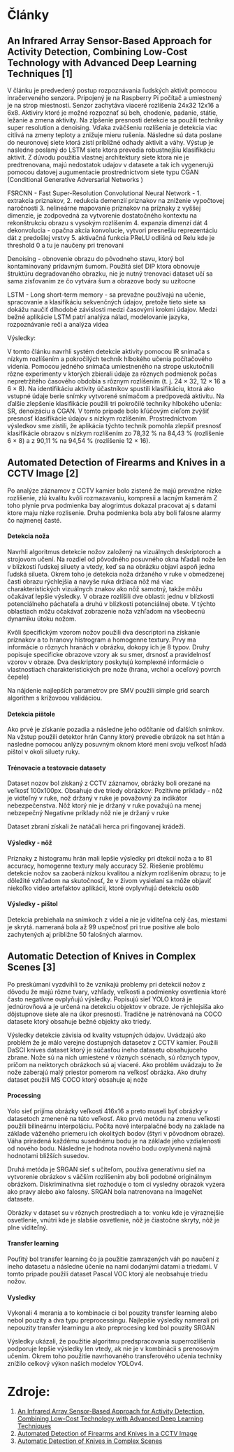 # Články

## An Infrared Array Sensor-Based Approach for Activity Detection, Combining Low-Cost Technology with Advanced Deep Learning Techniques [1]

V článku je predvedený postup rozpoznávania ľudských aktivít pomocou inračerveného senzora. Pripojený je na Raspberry Pi počítač a umiestnený je na strop miestnosti.
Senzor zachytáva viaceré rozlíšenia 24x32 12x16 a 6x8. Aktiviry ktoré je možné rozpoznať sú beh, chodenie, padanie, státie, ležanie a zmena aktivity.
Na zlpšenie presnosti detekcie sa použili techniky super resolution a denoising. Vďaka zväčšeniu rozlíšenia je detekcia viac citlivá na zmeny teploty a znižuje mieru rušenia. 
Následne sú data poslane do neuronovej siete ktorá zistí približné odhady aktivit a váhy. Výstup je nasledne poslaný do LSTM siete ktora prevedia robustnejšiu klasifikáciu aktivít. Z dúvodu použitia vlastnej architektury siete ktora nie je predtrenovana, majú nedostatok udajov v datasete a tak ich vygenerujú pomocou datovej augumentacie prostrednictvom siete typu CGAN (Conditional Generative Adversarial Networks )

FSRCNN -  Fast Super-Resolution Convolutional Neural Network - 1. extrakcia priznakov, 2. redukcia demenzií priznakov na zniženie vypočtovej naročnosti 3. nelineárne mapovanie príznakov na príznaky z vyššej dimenzie, je zodpovedná za vytvorenie dostatočného kontextu na rekonštrukciu obrazu s vysokým rozlíšením 4. expanzia dimenzí dát 4 dekonvolucia - opačna akcia konvolucie, vytvori presnešiu reprezentáciu dát z predošlej vrstvy 5. aktivačná funkcia PReLU odlišná od Relu kde je threshold 0 a tu je naučeny pri trenovani

Denoising - obnovenie obrazu do pôvodneho stavu, ktorý bol kontaminovaný prídavným šumom. Použitá sieť DIP ktora obnovuje štruktúru degradovaného obrazku, nie je nutný trenovaci dataset učí sa sama zisťovanim ze čo vytvára šum a obrazove body su uzitocne

LSTM - Long short-term memory - sa prevažne používajú na učenie, spracovanie a klasifikáciu sekvenčných údajov, pretože tieto siete sa dokážu naučiť dlhodobé závislosti medzi časovými krokmi údajov. Medzi bežné aplikácie LSTM patrí analýza nálad, modelovanie jazyka, rozpoznávanie reči a analýza videa

Výsledky: 

V tomto článku navrhli systém detekcie aktivity pomocou IR snímača s nízkym rozlíšením a pokročilých techník hlbokého učenia počítačového videnia. Pomocou jedného snímača umiestneného na strope uskutočnili rôzne experimenty v ktorých zbierali údaje za rôznych podmienok počas nepretržitého časového obdobia s rôznym rozlíšením (t. j. 24 × 32, 12 × 16 a 6 × 8). Na identifikáciu aktivity účastníkov spustili klasifikáciu, ktorá ako vstupné údaje berie snímky vytvorené snímačom a predpovedá aktivitu. Na ďalšie zlepšenie klasifikácie použili tri pokročilé techniky hlbokého učenia: SR, denoizáciu a CGAN. V tomto prípade bolo kľúčovým cieľom zvýšiť presnosť klasifikácie údajov s nízkym rozlíšením. Prostredníctvom výsledkov sme zistili, že aplikácia týchto techník pomohla zlepšiť presnosť klasifikácie obrazov s nízkym rozlíšením zo 78,32 % na 84,43 % (rozlíšenie 6 × 8) a z 90,11 % na 94,54 % (rozlíšenie 12 × 16).

## Automated Detection of Firearms and Knives in a CCTV Image [2]

Po analýze záznamov z CCTV kamier bolo zistené že majú prevažne nizke rozlišenie, zlú kvalitu kvôli rozmazavaniu, kompresii a lacným kamerám
Z toho plynie prva podmienka bay alogrimtus dokazal pracovat aj s datami ktore maju nizke rozlisenie. Druha podmienka bola aby boli falosne alarmy čo najmenej časté.

#### Detekcia noža 

Navrhli algoritmus detekcie nožov založený na vizuálnych deskriptoroch a strojovom učení. Na rozdiel od pôvodného posuvného okna hľadali nože len v blízkosti ľudskej siluety a  vtedy, keď sa na obrázku objaví aspoň jedna ľudská silueta. Okrem toho je detekcia noža držaného v ruke v obmedzenej časti obrazu rýchlejšia a navyše ruka držiaca nôž má viac charakteristických vizuálnych znakov ako nôž samotný, takže môžu očakávať lepšie výsledky. V obraze rozlíšili dve oblasti: jednu v blízkosti potenciálneho páchateľa a druhú v blízkosti potenciálnej obete. V týchto oblastiach môžu očakávať zobrazenie noža vzhľadom na všeobecnú dynamiku útoku nožom.

Kvôli špecifickým vzorom nožov použili dva descriptori na získanie príznakov a to hranovy histrogram a homogenne textury. Prvy ma informácie o rôznych hranách v obrázku, dokopy ich je 8 typov. Druhy popisuje specificke obrazove vzory ak su smer, drsnosť a pravidelnosť vzorov v obraze. Dva deskriptory poskytujú komplexné informácie o vlastnostiach charakteristických pre nože (hrana, vrchol a oceľový povrch čepele)

Na nájdenie najlepších parametrov pre SMV použili simple grid search algorithm s krížovoou validáciou.

#### Detekcia pištole 

Ako prvé je získanie pozadia a následne jeho odčítanie od ďalších snímkov. Na vžstup použili detektor hrán Canny ktorý prevedie obrázok na set htán a nasledne pomocou anlýzy posuvným oknom ktoré mení svoju veľkosť hľadá pištol v okolí siluety ruky.

#### Trénovacie a testovacie datasety

Dataset nozov bol získaný z CCTV záznamov, obrázky boli orezané na veľkosť 100x100px. Obsahuje dve triedy obrázkov: Pozitívne príklady - nôž je vidteľný v ruke, nož držaný v ruke je považovný za indikátor nebezpečenstva. Nôž ktorý nie je držaný v ruke považujú na menej nebzepečný
Negatívne príklady nôž nie je držaný v ruke

Dataset zbraní získali že natáčali herca pri fingovanej krádeži.

#### Výsledky - nôž

Príznaky z histogramu hrán mali lepšie výsledky pri dtekcií noža a to 81 accuracy, homogenne textury maly accuracy 52. Riešenie problému detekcie nožov sa zaoberá nízkou kvalitou a nízkym rozlíšením obrazu; to je dôležité vzhľadom na skutočnosť, že v živom vysielaní sa môže objaviť niekoľko video artefaktov aplikácií, ktoré ovplyvňujú detekciu osôb


#### Výsledky - pištol

Detekcia prebiehala na snímkoch z videí a nie je viditeľna celý čas, miestami je skrytá. nameraná bola až 99 uspečnosť pri true positive ale bolo zachytených aj približne 50 falošných alarmov.

## Automatic Detection of Knives in Complex Scenes [3]

Po preskúmaní vyzdvihli to že vznikajú problemy pri detekcií nožov z dôvodu že majú rôzne tvary, vzhľady, veľkosti a podmienky osvetlenia ktoré často negatívne ovplyňujú výsledky.
Popisujú sieť YOLO ktorá je jednúrovňová a je určená na detekciu objektov v obraze. Je rýchlejsiša ako dôjstupnove siete ale na úkor presnosti. Tradične je natrénovaná na COCO datasete ktorý obsahuje bežné objekty ako triedy.

Výsledky detekcie závisia od kvality vstupných údajov. Uvádzajú ako problém že je málo verejne dostupných datasetov z CCTV kamier. Použili DaSCI knives dataset ktorý je súčasťou ineho datasetu obsahujuceho zbrane. Nože sú na nich umiestené v rôznych scénach, sú rôznych typov, pričom na neiktorych obrázkoch sú aj viaceré. Ako problém uvádzaju to že nože zaberajú malý priestor pomerom na veľkosť obrázka. Ako druhy dataset použili MS COCO ktorý obsahuje aj nože

#### Processing

Yolo sieť prijíma obrázky veľkosti 416x16 a preto museli byť obrázky v datasetoch zmenené na túto veľkosť. Ako prvú metódu na zmenu veľkosti použili bilineárnu interpoláciu. Počíta nové interpalačné body na zaklade na základe váženého priemeru ich okolitých bodov (štyri v pôvodnom obraze). Váha priradená každému susednému bodu je na základe jeho vzdialenosti od nového bodu. Následne je hodnota nového bodu ovplyvnená najmä hodnotami bližších susedov.

Druhá metóda je SRGAN sieť s učiteľom, používa generatívnu sieť na vytvorenie obrázkov s väčším rozlíšením aby boli podobné originálnym  obrázkom. Diskriminativna siet rozhoduje o tom ci vysledny obrazok vyzera ako pravy alebo ako falosny. SRGAN bola natrenovana na ImageNet datasete.

Obrázky v dataset su v rôznych prostrediach a to: vonku kde je výraznejšie osvetlenie, vnútri kde je slabšie osvetlenie, nôž je čiastočne skryty, nôž je plne viditeľný.

#### Transfer learning

Pouťitý bol transfer learning čo ja použitie zamrazených váh po naučení z ineho datasetu a následne účenie na nami dodanými datami a triedami. V tomto pripade použili dataset Pascal VOC ktorý ale neobsahuje triedu nožov.

#### Vysledky

Vykonali 4 merania a to kombinacie ci bol pouzity transfer learning alebo nebol pouzity a dva typu preprocessingu. Najlepšie výsledky namerali pri nepouzity transfer learningu a ako preprocesing ked bol pouzity SRGAN

Výsledky ukázali, že použitie algoritmu predspracovania superrozlíšenia podporuje lepšie výsledky len vtedy, ak nie je v kombinácii s prenosovým učením. Okrem toho použitie navrhovaného transferového učenia techniky znížilo celkový výkon našich modelov YOLOv4.

# Zdroje:

1. [An Infrared Array Sensor-Based Approach for Activity Detection, Combining Low-Cost Technology with Advanced Deep Learning Techniques](https://www.mdpi.com/1424-8220/22/10/3898)
2. [Automated Detection of Firearms and Knives in a CCTV Image](https://www.mdpi.com/1424-8220/16/1/47)
3. [Automatic Detection of Knives in Complex Scenes](https://www.researchgate.net/publication/363407966_Automatic_Detection_of_Knives_in_Complex_Scenes)
